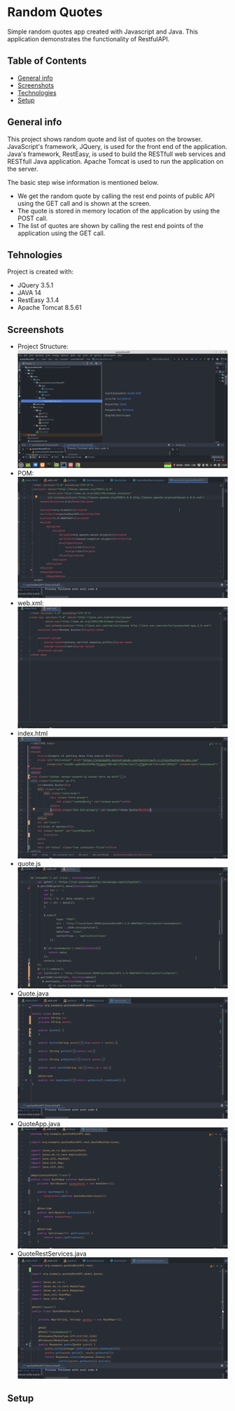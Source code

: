 # Random Quotes
Simple random quotes app created with Javascript and Java. This application demonstrates the functionality of RestfulAPI.

## Table of Contents
* [General info](#general-info)
* [Screenshots](#screenshots)
* [Technologies](#technologies)
* [Setup](#setup)

## General info
This project shows random quote and list of quotes on the browser. JavaScript's framework, JQuery, is used for the front end of the application. Java's framework, RestEasy, is used to build the RESTfull web services and RESTfull Java application. Apache Tomcat is used to run the application on the server.

The basic step wise information is mentioned below.
* We get the random quote by calling the rest end points of public API using the GET call and is shown at the screen.
* The quote is stored in memory location of the application by using the POST call.
* The list of quotes are shown by calling the rest end points of the application using the GET call.

## Tehnologies
Project is created with:
* JQuery 3.5.1
* JAVA 14
* RestEasy 3.1.4
* Apache Tomcat 8.5.61

## Screenshots
* Project Structure: ![alt-text](https://github.com/hardeep85singh/quotes/blob/main/screenshots/Project%20Structure.png)
* POM: ![alt-text](https://github.com/hardeep85singh/quotes/blob/main/screenshots/pom.gif)
* web.xml: ![alt-text](https://github.com/hardeep85singh/quotes/blob/main/screenshots/web-xml.gif)
* index.html ![alt-text](https://github.com/hardeep85singh/quotes/blob/main/screenshots/index-html.gif)
* quote.js ![alt-text](https://github.com/hardeep85singh/quotes/blob/main/screenshots/quote-js.gif)
* Quote.java ![alt-text](https://github.com/hardeep85singh/quotes/blob/main/screenshots/Quote.gif)
* QuoteApp.java ![alt-text](https://github.com/hardeep85singh/quotes/blob/main/screenshots/QuoteApp.gif)
* QuoteRestServices.java ![alt-text](https://github.com/hardeep85singh/quotes/blob/main/screenshots/QuoteRestServices.gif)

## Setup
